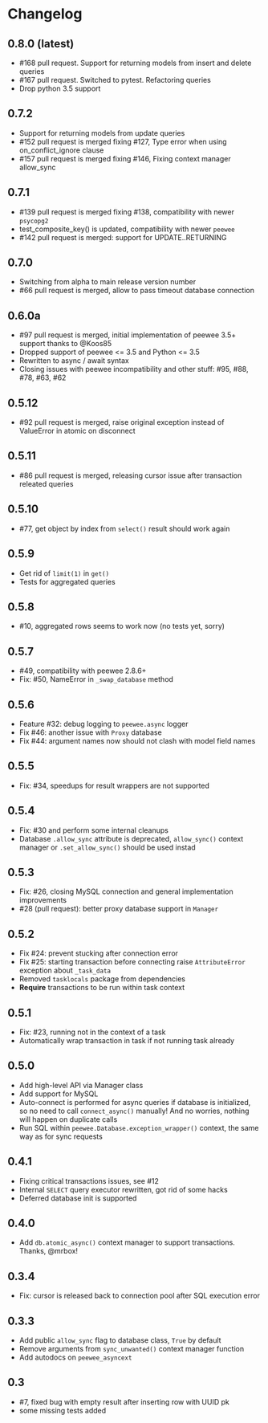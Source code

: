 # Changelog

## 0.8.0 (latest)

- #168 pull request. Support for returning models from insert and delete queries
- #167 pull request. Switched to pytest. Refactoring queries
- Drop python 3.5 support

## 0.7.2

- Support for returning models from update queries
- #152 pull request is merged fixing #127, Type error when using on_conflict_ignore clause
- #157 pull request is merged fixing #146, Fixing context manager allow_sync

## 0.7.1

- #139 pull request is merged fixing #138, compatibility with newer `psycopg2`
- test_composite_key() is updated, compatibility with newer `peewee`
- #142 pull request is merged: support for UPDATE..RETURNING

## 0.7.0

- Switching from alpha to main release version number
- #66 pull request is merged, allow to pass timeout database connection

## 0.6.0a

- #97 pull request is merged, initial implementation of peewee 3.5+ support thanks to @Koos85
- Dropped support of peewee <= 3.5 and Python <= 3.5
- Rewritten to async / await syntax
- Closing issues with peewee incompatibility and other stuff: #95, #88, #78, #63, #62

## 0.5.12

- #92 pull request is merged, raise original exception instead of ValueError in atomic on disconnect

## 0.5.11

- #86 pull request is merged, releasing cursor issue after transaction releated queries

## 0.5.10

- #77, get object by index from `select()` result should work again 

## 0.5.9

- Get rid of `limit(1)` in `get()`
- Tests for aggregated queries

## 0.5.8

- #10, aggregated rows seems to work now (no tests yet, sorry)

## 0.5.7

- #49, compatibility with peewee 2.8.6+
- Fix: #50, NameError in `_swap_database` method

## 0.5.6

- Feature #32: debug logging to `peewee.async` logger
- Fix #46: another issue with `Proxy` database
- Fix #44: argument names now should not clash with model field names

## 0.5.5

- Fix: #34, speedups for result wrappers are not supported

## 0.5.4

- Fix: #30 and perform some internal cleanups
- Database `.allow_sync` attribute is deprecated, `allow_sync()` context manager or `.set_allow_sync()` should be used instad

## 0.5.3

- Fix: #26, closing MySQL connection and general implementation improvements
- #28 (pull request): better proxy database support in `Manager`

## 0.5.2

- Fix #24: prevent stucking after connection error
- Fix #25: starting transaction before connecting raise `AttributeError` exception about `_task_data`
- Removed `tasklocals` package from dependencies
- **Require** transactions to be run within task context

## 0.5.1

- Fix: #23, running not in the context of a task
- Automatically wrap transaction in task if not running task already

## 0.5.0

- Add high-level API via Manager class
- Add support for MySQL
- Auto-connect is performed for async queries if database is initialized, so no need to call `connect_async()` manually! And no worries, nothing will happen on duplicate calls
- Run SQL within `peewee.Database.exception_wrapper()` context, the same way as for sync requests

## 0.4.1

- Fixing critical transactions issues, see #12
- Internal `SELECT` query executor rewritten, got rid of some hacks
- Deferred database init is supported

## 0.4.0

- Add `db.atomic_async()` context manager to support transactions. Thanks, @mrbox!

## 0.3.4

- Fix: cursor is released back to connection pool after SQL execution error

## 0.3.3

- Add public `allow_sync` flag to database class, `True` by default
- Remove arguments from `sync_unwanted()` context manager function
- Add autodocs on `peewee_asyncext`

## 0.3

- #7, fixed bug with empty result after inserting row with UUID pk 
- some missing tests added
